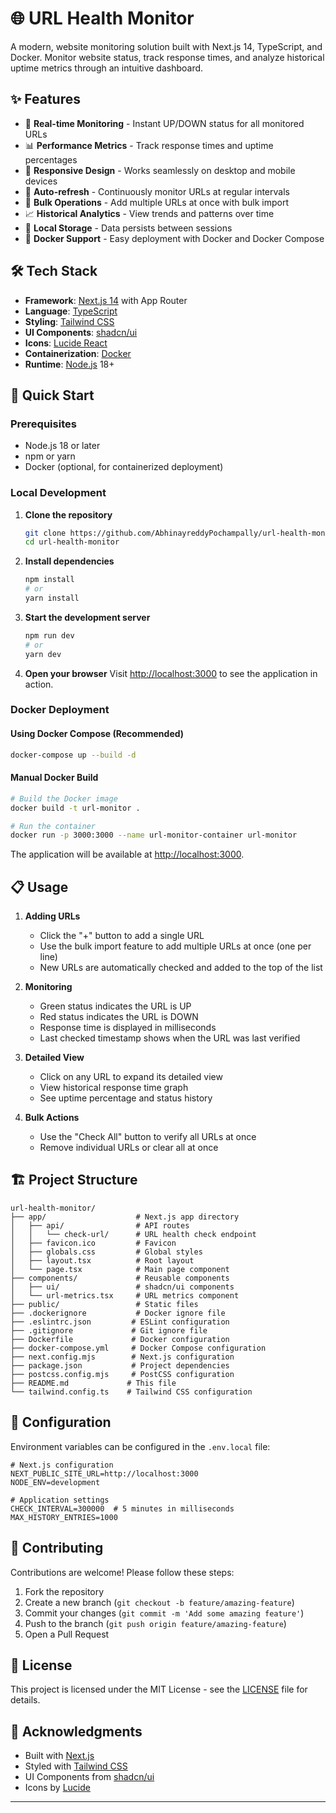 # 🌐 URL Health Monitor

A modern,  website monitoring solution built with Next.js 14, TypeScript, and Docker. Monitor website status, track response times, and analyze historical uptime metrics through an intuitive dashboard.


## ✨ Features

- 🚀 **Real-time Monitoring** - Instant UP/DOWN status for all monitored URLs
- 📊 **Performance Metrics** - Track response times and uptime percentages
- 📱 **Responsive Design** - Works seamlessly on desktop and mobile devices
- 🔄 **Auto-refresh** - Continuously monitor URLs at regular intervals
- 📝 **Bulk Operations** - Add multiple URLs at once with bulk import
- 📈 **Historical Analytics** - View trends and patterns over time
- 💾 **Local Storage** - Data persists between sessions
- 🐳 **Docker Support** - Easy deployment with Docker and Docker Compose

## 🛠 Tech Stack

- **Framework**: [Next.js 14](https://nextjs.org/) with App Router
- **Language**: [TypeScript](https://www.typescriptlang.org/)
- **Styling**: [Tailwind CSS](https://tailwindcss.com/)
- **UI Components**: [shadcn/ui](https://ui.shadcn.com/)
- **Icons**: [Lucide React](https://lucide.dev/)
- **Containerization**: [Docker](https://www.docker.com/)
- **Runtime**: [Node.js](https://nodejs.org/) 18+

## 🚀 Quick Start

### Prerequisites

- Node.js 18 or later
- npm or yarn
- Docker (optional, for containerized deployment)

### Local Development

1. **Clone the repository**
   ```bash
   git clone https://github.com/AbhinayreddyPochampally/url-health-monitor.git
   cd url-health-monitor
   ```

2. **Install dependencies**
   ```bash
   npm install
   # or
   yarn install
   ```

3. **Start the development server**
   ```bash
   npm run dev
   # or
   yarn dev
   ```

4. **Open your browser**
   Visit [http://localhost:3000](http://localhost:3000) to see the application in action.

### Docker Deployment

#### Using Docker Compose (Recommended)

```bash
docker-compose up --build -d
```

#### Manual Docker Build

```bash
# Build the Docker image
docker build -t url-monitor .

# Run the container
docker run -p 3000:3000 --name url-monitor-container url-monitor
```

The application will be available at [http://localhost:3000](http://localhost:3000).

## 📋 Usage

1. **Adding URLs**
   - Click the "+" button to add a single URL
   - Use the bulk import feature to add multiple URLs at once (one per line)
   - New URLs are automatically checked and added to the top of the list

2. **Monitoring**
   - Green status indicates the URL is UP
   - Red status indicates the URL is DOWN
   - Response time is displayed in milliseconds
   - Last checked timestamp shows when the URL was last verified

3. **Detailed View**
   - Click on any URL to expand its detailed view
   - View historical response time graph
   - See uptime percentage and status history

4. **Bulk Actions**
   - Use the "Check All" button to verify all URLs at once
   - Remove individual URLs or clear all at once

## 🏗 Project Structure

```
url-health-monitor/
├── app/                    # Next.js app directory
│   ├── api/                # API routes
│   │   └── check-url/      # URL health check endpoint
│   ├── favicon.ico         # Favicon
│   ├── globals.css         # Global styles
│   ├── layout.tsx          # Root layout
│   └── page.tsx            # Main page component
├── components/             # Reusable components
│   ├── ui/                 # shadcn/ui components
│   └── url-metrics.tsx     # URL metrics component
├── public/                 # Static files
├── .dockerignore           # Docker ignore file
├── .eslintrc.json         # ESLint configuration
├── .gitignore             # Git ignore file
├── Dockerfile             # Docker configuration
├── docker-compose.yml     # Docker Compose configuration
├── next.config.mjs        # Next.js configuration
├── package.json           # Project dependencies
├── postcss.config.mjs     # PostCSS configuration
├── README.md             # This file
└── tailwind.config.ts    # Tailwind CSS configuration
```

## 🔧 Configuration

Environment variables can be configured in the `.env.local` file:

```env
# Next.js configuration
NEXT_PUBLIC_SITE_URL=http://localhost:3000
NODE_ENV=development

# Application settings
CHECK_INTERVAL=300000  # 5 minutes in milliseconds
MAX_HISTORY_ENTRIES=1000
```

## 🤝 Contributing

Contributions are welcome! Please follow these steps:

1. Fork the repository
2. Create a new branch (`git checkout -b feature/amazing-feature`)
3. Commit your changes (`git commit -m 'Add some amazing feature'`)
4. Push to the branch (`git push origin feature/amazing-feature`)
5. Open a Pull Request

## 📄 License

This project is licensed under the MIT License - see the [LICENSE](LICENSE) file for details.

## 🙏 Acknowledgments

- Built with [Next.js](https://nextjs.org/)
- Styled with [Tailwind CSS](https://tailwindcss.com/)
- UI Components from [shadcn/ui](https://ui.shadcn.com/)
- Icons by [Lucide](https://lucide.dev/)

---
